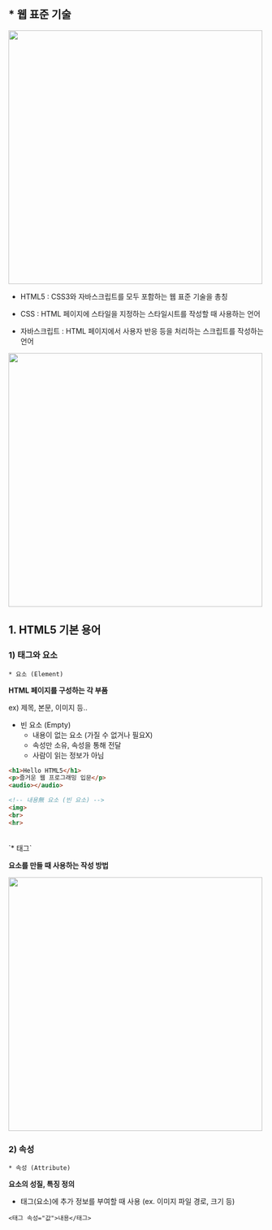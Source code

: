 ## * 웹 표준 기술
<img src = "https://velog.velcdn.com/images/seizethedai/post/d6fd9151-c8ab-4041-a130-449030424756/image.png" width=500px>

- HTML5 : CSS3와 자바스크립트를 모두 포함하는 웹 표준 기술을 총칭

- CSS : HTML 페이지에 스타일을 지정하는 스타일시트를 작성할 때 사용하는 언어
  
- 자바스크립트 : HTML 페이지에서 사용자 반응 등을 처리하는 스크립트를 작성하는 언어
  
<img src ="https://velog.velcdn.com/images/seizethedai/post/81f7b488-17b4-4b43-a115-d2e98e13891a/image.png" width=500px>
<br>


## 1. HTML5 기본 용어
### 1) 태그와 요소
`* 요소 (Element)`

  **HTML 페이지를 구성하는 각 부품**
  
  ex) 제목, 본문, 이미지 등..

- 빈 요소 (Empty)
  - 내용이 없는 요소 (가질 수 없거나 필요X)
  - 속성만 소유, 속성을 통해 전달
  - 사람이 읽는 정보가 아님
 
```html
<h1>Hello HTML5</h1>
<p>즐거운 웹 프로그래밍 입문</p>
<audio></audio>

<!-- 내용無 요소 (빈 요소) -->
<img>
<br>
<hr>
```
<br>
`* 태그`

  **요소를 만들 때 사용하는 작성 방법**
  
  <img src = "https://velog.velcdn.com/images/seizethedai/post/c7f7d621-0479-4875-b0ee-417be7ef66b2/image.png" width=500px>

### 2) 속성
`* 속성 (Attribute)`

  **요소의 성질, 특징 정의**
  
  - 태그(요소)에 추가 정보를 부여할 때 사용 (ex. 이미지 파일 경로, 크기 등)

  `<태그 속성="값">내용</태그>`

  

